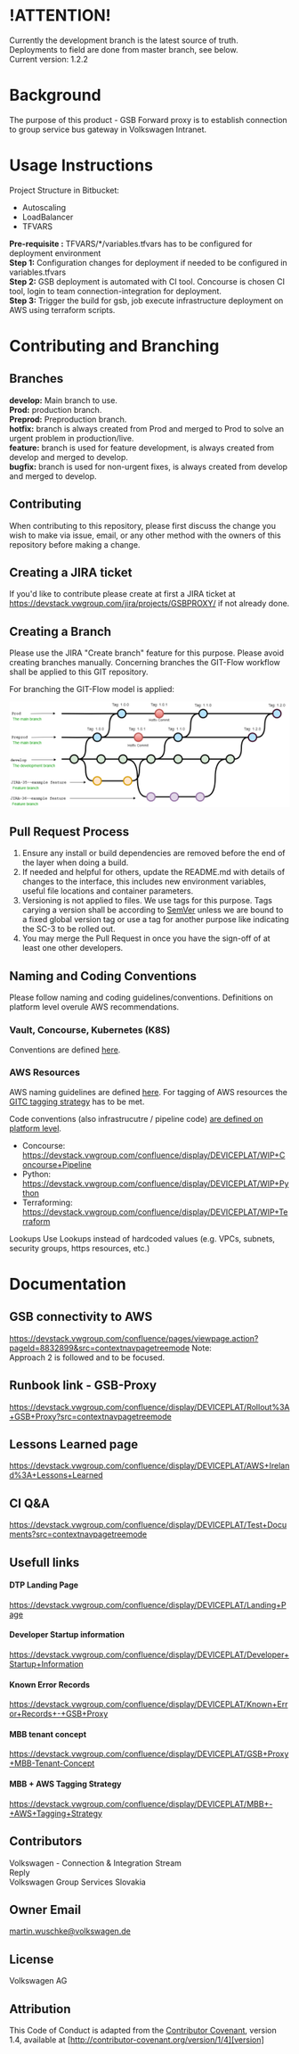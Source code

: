 # !ATTENTION!
Currently the development branch is the latest source of truth.  
Deployments to field are done from master branch, see below.  
Current version: 1.2.2  

# Background #
The purpose of this product - GSB Forward proxy is to establish connection to group service bus gateway in Volkswagen Intranet.  


# Usage Instructions #
Project Structure in Bitbucket:  
- Autoscaling
- LoadBalancer
- TFVARS

**Pre-requisite :** TFVARS/*/variables.tfvars  has to be configured for deployment environment  
**Step 1:** Configuration changes for deployment if needed to be configured in variables.tfvars  
**Step 2:** GSB deployment is automated with CI tool. Concourse is chosen CI tool, login to team
connection-integration for deployment.  
**Step 3:** Trigger the build for gsb,  job execute infrastructure deployment on AWS using terraform
scripts.  



# Contributing and Branching #
## Branches ##
**develop:** Main branch to use.  
**Prod:** production branch.  
**Preprod:** Preproduction branch.  
**hotfix:** branch is always created from Prod and merged to Prod to solve an urgent problem in production/live.   
**feature:** branch is used for feature development, is always created from develop and merged to develop.   
**bugfix:** branch is used for non-urgent fixes, is always created from develop and merged to develop.   

## Contributing ##
When contributing to this repository, please first discuss the change you wish to make via issue,
email, or any other method with the owners of this repository before making a change. 

## Creating a JIRA ticket ##
If you'd like to contribute please create at first a JIRA ticket at https://devstack.vwgroup.com/jira/projects/GSBPROXY/ if not already done. 

## Creating a Branch
Please use the JIRA "Create branch" feature for this purpose. Please avoid creating branches manually. 
Concerning branches the GIT-Flow workflow shall be applied to this GIT repository. 

For branching the GIT-Flow model is applied:

![Git-Flow branching model](git-flow.png)

## Pull Request Process

1. Ensure any install or build dependencies are removed before the end of the layer when doing a 
   build.
2. If needed and helpful for others, update the README.md with details of changes to the interface, 
   this includes new environment variables, useful file locations and container parameters.
3. Versioning is not applied to files. We use tags for this purpose. Tags carying a version shall be 
   according to [SemVer](http://semver.org/) unless we are bound to a fixed global version tag or 
   use a tag for another purpose like indicating the SC-3 to be rolled out.
4. You may merge the Pull Request in once you have the sign-off of at least one other developers.

## Naming and Coding Conventions
Please follow naming and coding guidelines/conventions. Definitions on platform level overule AWS recommendations. 

### Vault, Concourse, Kubernetes (K8S)
Conventions are defined [here](https://devstack.vwgroup.com/confluence/display/DEVICEPLAT/Policies+and+Naming+conventions).

### AWS Resources 
AWS naming guidelines are defined [here](https://docs.aws.amazon.com/whitepapers/latest/tagging-best-practices/best-practices-for-naming-tags-and-resources.html). 
For tagging of AWS resources the [GITC tagging strategy](https://devstack.vwgroup.com/confluence/display/DEVICEPLAT/MBB+-+AWS+Tagging+Strategy) has to be met. 

Code conventions (also infrastrucutre / pipeline code) [are defined on platform level](https://devstack.vwgroup.com/confluence/display/DEVICEPLAT/Code+Management). 
 * Concourse: https://devstack.vwgroup.com/confluence/display/DEVICEPLAT/WIP+Concourse+Pipeline
 * Python: https://devstack.vwgroup.com/confluence/display/DEVICEPLAT/WIP+Python
 * Terraforming: https://devstack.vwgroup.com/confluence/display/DEVICEPLAT/WIP+Terraform


Lookups
Use Lookups instead of hardcoded values (e.g. VPCs, subnets, security groups, https resources, etc.)

# Documentation #
## GSB connectivity to AWS ##
https://devstack.vwgroup.com/confluence/pages/viewpage.action?pageId=8832899&src=contextnavpagetreemode
Note:  
Approach 2 is followed and to be focused.  


## Runbook link - GSB-Proxy ##
https://devstack.vwgroup.com/confluence/display/DEVICEPLAT/Rollout%3A+GSB+Proxy?src=contextnavpagetreemode


## Lessons Learned page ##
https://devstack.vwgroup.com/confluence/display/DEVICEPLAT/AWS+Ireland%3A+Lessons+Learned


## CI Q&A ##
https://devstack.vwgroup.com/confluence/display/DEVICEPLAT/Test+Documents?src=contextnavpagetreemode


## Usefull links ##
#### DTP Landing Page ####
https://devstack.vwgroup.com/confluence/display/DEVICEPLAT/Landing+Page
#### Developer Startup information ####
https://devstack.vwgroup.com/confluence/display/DEVICEPLAT/Developer+Startup+Information
#### Known Error Records ####
https://devstack.vwgroup.com/confluence/display/DEVICEPLAT/Known+Error+Records+-+GSB+Proxy
#### MBB tenant concept ####
https://devstack.vwgroup.com/confluence/display/DEVICEPLAT/GSB+Proxy+MBB-Tenant-Concept
#### MBB + AWS Tagging Strategy ####
https://devstack.vwgroup.com/confluence/display/DEVICEPLAT/MBB+-+AWS+Tagging+Strategy


## Contributors ##
Volkswagen - Connection & Integration Stream  
Reply  
Volkswagen Group Services Slovakia  


## Owner Email ##
martin.wuschke@volkswagen.de  


## License ##
Volkswagen AG 

## Attribution

This Code of Conduct is adapted from the [Contributor Covenant][homepage], version 1.4,
available at [http://contributor-covenant.org/version/1/4][version]

[homepage]: http://contributor-covenant.org
[version]: http://contributor-covenant.org/version/1/4/
